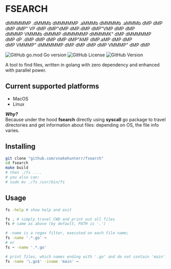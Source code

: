 # FSEARCH

<span>dMMMMMP .dMMMb dMMMMMP .aMMMb dMMMMb .aMMMb dMP dMP</span></br>
<span>dMP dMP" VP dMP dMP"dMP dMP.dMP dMP"VMP dMP dMP</span></br>
<span>dMMMP VMMMb dMMMP dMMMMMP dMMMMK" dMP dMMMMMP</span></br>
<span>dMP dP .dMP dMP dMP dMP dMP"AMF dMP.aMP dMP dMP</span></br>
<span>dMP VMMMP" dMMMMMP dMP dMP dMP dMP VMMMP" dMP dMP</span></br>

![GitHub go.mod Go version](https://img.shields.io/github/go-mod/go-version/snakehunterr/fsearch)
![GitHub License](https://img.shields.io/github/license/snakehunterr/fsearch)
![GitHub Version](<https://img.shields.io/github/v/tag/snakehunterr/fsearch?include_prereleases&sort=date&label=version&color=hex(2343ca)>)

A tool to find files, written in golang with zero dependency and enhanced with parallel power.

## Current supported platforms

- MacOS
- Linux

**_Why?_**  
Because under the hood **fsearch** directly using **syscall** go package to travel directories and
get information about files: depending on OS, the file info varies.

## Installing

```sh
git clone "github.com/snakehunterr/fsearch"
cd fsearch
make build
# then ./fs ....
# you also can:
# sudo mv ./fs /usr/bin/fs
```

## Usage

```sh
fs -help # show help and exit

fs . # simply travel CWD and print out all files
fs # same as above (by default, PATH is '.')

# -name is a regex filter, executed on each file name;
fs -name '.*.go' ~
# or
fs ~ -name '.*.go'

# print files, which names ending with '.go' and do not contain 'main'
fs -name '\.go$' -iname 'main' ~
```

